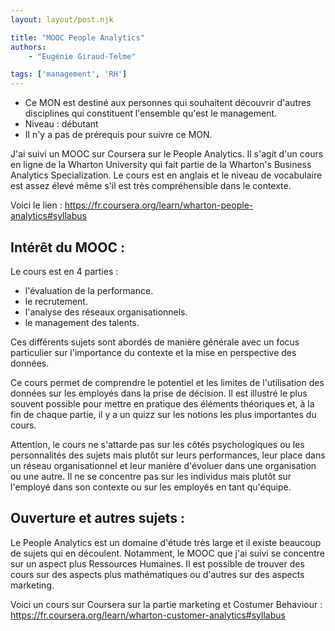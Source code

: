 ```yaml
---
layout: layout/post.njk

title: "MOOC People Analytics"
authors:
    - "Eugénie Giraud-Telme"

tags: ['management', 'RH']
---
```

<!-- Début Résumé -->
- Ce MON est destiné aux personnes qui souhaitent découvrir d'autres disciplines qui constituent l'ensemble qu'est le management.
- Niveau : débutant
- Il n'y a pas de prérequis pour suivre ce MON.
<!-- fin Résumé -->

J'ai suivi un MOOC sur Coursera sur le People Analytics. Il s'agit d'un cours en ligne de la Wharton University qui fait partie de la Wharton's Business Analytics Specialization. Le cours est en anglais et le niveau de vocabulaire est assez élevé même s'il est très compréhensible dans le contexte.

Voici le lien : https://fr.coursera.org/learn/wharton-people-analytics#syllabus

## Intérêt du MOOC :

Le cours est en 4 parties :
- l'évaluation de la performance.
- le recrutement.
- l'analyse des réseaux organisationnels.
- le management des talents.

Ces différents sujets sont abordés de manière générale avec un focus particulier sur l'importance du contexte et la mise en perspective des données.

Ce cours permet de comprendre le potentiel et les limites de l'utilisation des données sur les employés dans la prise de décision. Il est illustré le plus souvent possible pour mettre en pratique des éléments théoriques et, à la fin de chaque partie, il y a un quizz sur les notions les plus importantes du cours.

Attention, le cours ne s'attarde pas sur les côtés psychologiques ou les personnalités des sujets mais plutôt sur leurs performances, leur place dans un réseau organisationnel et leur manière d'évoluer dans une organisation ou une autre. Il ne se concentre pas sur les individus mais plutôt sur l'employé dans son contexte ou sur les employés en tant qu'équipe.

## Ouverture et autres sujets :

Le People Analytics est un domaine d'étude très large et il existe beaucoup de sujets qui en découlent. Notamment, le MOOC que j'ai suivi se concentre sur un aspect plus Ressources Humaines. Il est possible de trouver des cours sur des aspects plus mathématiques ou d'autres sur des aspects marketing.

Voici un cours sur Coursera sur la partie marketing et Costumer Behaviour : https://fr.coursera.org/learn/wharton-customer-analytics#syllabus